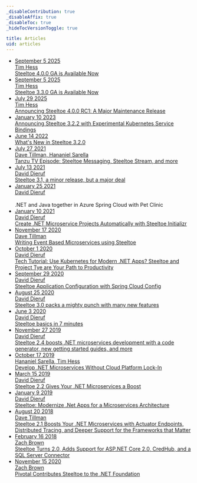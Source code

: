 ```yaml
---
_disableContribution: true
_disableAffix: true
_disableToc: true
_hideTocVersionToggle: true

title: Articles
uid: articles
---
```


<!-- markdownlint-disable MD033 --> <!-- Allow HTML on this page -->
<ul class="blog-list">
    <li class="blog-item">
        <a href="releases/steeltoe-4-0-0.md">
            <span class="blog-date">September 5 2025</span>
            <div class="blog-author">Tim Hess</div>
            <div class="blog-title">Steeltoe 4.0.0 GA is Available Now</div>
        </a>
    </li>
    <li class="blog-item">
        <a href="releases/steeltoe-3-3-0.md">
            <span class="blog-date">September 5 2025</span>
            <div class="blog-author">Tim Hess</div>
            <div class="blog-title">Steeltoe 3.3.0 GA is Available Now</div>
        </a>
    </li>
    <li class="blog-item">
        <a href="releases/steeltoe-4-0-0-rc1.md">
            <span class="blog-date">July 29 2025</span>
            <div class="blog-author">Tim Hess</div>
            <div class="blog-title">Announcing Steeltoe 4.0.0 RC1: A Major Maintenance Release</div>
        </a>
    </li>
    <li class="blog-item">
        <a href="steeltoe-3-2-2-adds-kube-service-bindings.md">
            <span class="blog-date">January 10 2023</span>
            <div class="blog-title">Announcing Steeltoe 3.2.2 with Experimental Kubernetes Service Bindings</div>
        </a>
    </li>
    <li class="blog-item">
        <a href="releases/steeltoe-3-2-whats-new.md">
            <span class="blog-date">June 14 2022</span>
            <div class="blog-title">What's New in Steeltoe 3.2.0</div>
        </a>
    </li>
    <li class="blog-item">
        <a href="whats-new-in-steeltoe-31.md">
            <span class="blog-date">July 27 2021</span>
            <div class="blog-author">Dave Tillman, Hananiel Sarella</div>
            <div class="blog-title">Tanzu TV Episode: Steeltoe Messaging, Steeltoe Stream, and more</div>
        </a>
    </li>
    <li class="blog-item">
        <a href="releases/steeltoe-3-1-minor-release-major-deal.md">
            <span class="blog-date">July 13 2021</span>
            <div class="blog-author">David Dieruf</div>
            <div class="blog-title">Steeltoe 3.1, a minor release, but a major deal</div>
        </a>
    </li>
    <li class="blog-item">
        <a href="https://techcommunity.microsoft.com/t5/apps-on-azure/net-and-java-together-in-azure-spring-cloud-with-pet-clinic/ba-p/2087416">
            <span class="blog-date" href="">January 25 2021</span>
            <div class="blog-author">David Dieruf</div><br>
            <div class="blog-title" style="display:inline-block">.NET and Java together in Azure Spring Cloud with Pet Clinic</div>
        </a>
    </li>
    <li class="blog-item">
        <a href="create-dotnet-microservice-projects-automatically-with-steeltoe-initializr.md">
            <span class="blog-date">January 10 2021</span>
            <div class="blog-author">David Dieruf</div>
            <div class="blog-title">Create .NET Microservice Projects Automatically with Steeltoe Initializr</div>
        </a>
    </li>
    <li class="blog-item">
        <a href="writing-event-based-microservices-using-steeltoe.md">
            <span class="blog-date">November 17 2020</span>
            <div class="blog-author">Dave Tillman</div>
            <div class="blog-title">Writing Event Based Microservices using Steeltoe</div>
        </a>
    </li>
    <li class="blog-item">
        <a href="tech-tutorial-use-kubernetes-for-modern-net-apps-steeltoe-and-project-tye-are-your-path-to-productivity.md">
            <span class="blog-date">October 1 2020</span>
            <div class="blog-author">David Dieruf</div>
            <div class="blog-title">Tech Tutorial: Use Kubernetes for Modern .NET Apps? Steeltoe and Project Tye are Your Path to Productivity</div>
        </a>
    </li>
    <li class="blog-item">
        <a href="steeltoe-application-configuration-with-spring-cloud-config.md">
            <span class="blog-date">September 29 2020</span>
            <div class="blog-author">David Dieruf</div>
            <div class="blog-title">Steeltoe Application Configuration with Spring Cloud Config</div>
        </a>
    </li>
    <li class="blog-item">
        <a href="releases/steeltoe-3-0-packs-a-mighty-punch-with-many-new-features.md">
            <span class="blog-date">August 25 2020</span>
            <div class="blog-author">David Dieruf</div>
            <div class="blog-title">Steeltoe 3.0 packs a mighty punch with many new features</div>
    </li>
    <li class="blog-item">
        <a href="steeltoe-basics-in-7-minutes.md">
            <span class="blog-date">June 3 2020</span>
            <div class="blog-author">David Dieruf</div>
            <div class="blog-title">Steeltoe basics in 7 minutes</div>
        </a>
    </li>
    <li class="blog-item">
        <a href="releases/steeltoe-2-4-boosts-dotnet-microservices-development.md">
            <span class="blog-date">November 27 2019</span>
            <div class="blog-author">David Dieruf</div>
            <div class="blog-title">Steeltoe 2.4 boosts .NET microservices development with a code generator, new getting started guides, and more</div>
        </a>
    </li>
    <li class="blog-item">
        <a href="develop-dotNET-microservices-without-cloud-platform-lock-In.md">
            <span class="blog-date">October 17 2019</span>
            <div class="blog-author">Hananiel Sarella, Tim Hess</div>
            <div class="blog-title">Develop .NET Microservices Without Cloud Platform Lock-In</div>
        </a>
    </li>
    <li class="blog-item">
        <a href="releases/steeltoe-2-2-gives-your--microservices-a-boost.md">
            <span class="blog-date">March 15 2019</span>
            <div class="blog-author">David Dieruf</div>
            <div class="blog-title">Steeltoe 2.2 Gives Your .NET Microservices a Boost</div>
        </a>
    </li>
    <li class="blog-item">
        <a href="steeltoe-modernize-net-apps-for-a-microservices-architecture.md">
            <span class="blog-date">January 9 2019</span>
            <div class="blog-author">David Dieruf</div>
            <div class="blog-title">Steeltoe: Modernize .Net Apps for a Microservices Architecture</div>
        </a>
    </li>
    <li class="blog-item">
        <a href="releases/steeltoe-2-1-boosts-your-net-microservices-with-actuator-endpoints-distributed-tracing-and-deeper-support-for-the-frameworks-that-matter.md">
            <span class="blog-date">August 20 2018</span>
            <div class="blog-author">Dave Tillman</div>
            <div class="blog-title">Steeltoe 2.1 Boosts Your .NET Microservices with Actuator Endpoints, Distributed Tracing, and Deeper Support for the Frameworks that Matter</div>
        </a>
    </li>
    <li class="blog-item">
        <a href="releases/steeltoe-turns-2-0-adds-support-for-asp-net-core-2-0-credhub-and-a-sql-server-connector.md">
            <span class="blog-date">February 16 2018</span>
            <div class="blog-author">Zach Brown</div>
            <div class="blog-title">Steeltoe Turns 2.0, Adds Support for ASP.NET Core 2.0, CredHub, and a SQL Server Connector</div>
        </a>
    </li>
    <li class="blog-item">
        <a href="pivotal-contributes-steeltoe-to-the-net-foundation.md">
            <span class="blog-date">November 15 2020</span>
            <div class="blog-author">Zach Brown</div>
            <div class="blog-title">Pivotal Contributes Steeltoe to the .NET Foundation</div>
        </a>
    </li>
</ul>

<!-- markdownlint-enable MD033 -->
